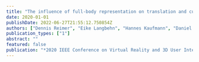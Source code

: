 ```yaml
---
title: "The influence of full-body representation on translation and curvature gain"
date: 2020-01-01
publishDate: 2022-06-27T21:55:12.750854Z
authors: ["Dennis Reimer", "Eike Langbehn", "Hannes Kaufmann", "Daniel Scherzer"]
publication_types: ["1"]
abstract: ""
featured: false
publication: "*2020 IEEE Conference on Virtual Reality and 3D User Interfaces Abstracts and Workshops (VRW)*"
---
```


